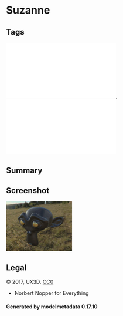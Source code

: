 # Suzanne

## Tags

![core](../../Models-core.md), ![testing](../../Models-testing.md)

## Summary

 

## Screenshot

![screenshot](screenshot/screenshot.jpg)

## Legal

&copy; 2017, UX3D. [CC0](https://creativecommons.org/publicdomain/zero/1.0/legalcode)

 - Norbert Nopper for Everything

#### Generated by modelmetadata 0.17.10